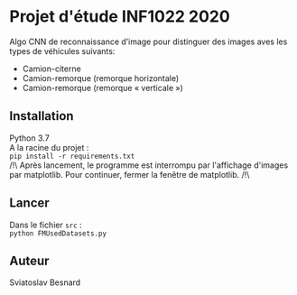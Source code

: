 # Projet d'étude INF1022 2020
Algo CNN de reconnaissance d’image pour distinguer des images aves les types de véhicules suivants:
 - Camion-citerne
 - Camion-remorque (remorque horizontale)
 - Camion-remorque (remorque « verticale »)

## Installation
Python 3.7\
A la racine du projet :\
`pip install -r requirements.txt`\
/!\ Après lancement, le programme est interrompu par l'affichage d'images par matplotlib.
Pour continuer, fermer la fenêtre de matplotlib. /!\

## Lancer
Dans le fichier `src` :\
`python FMUsedDatasets.py`

## Auteur
Sviatoslav Besnard